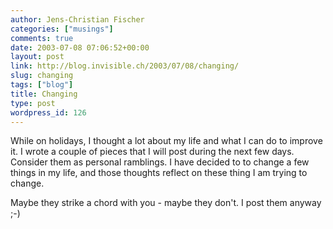```yaml
---
author: Jens-Christian Fischer
categories: ["musings"]
comments: true
date: 2003-07-08 07:06:52+00:00
layout: post
link: http://blog.invisible.ch/2003/07/08/changing/
slug: changing
tags: ["blog"]
title: Changing
type: post
wordpress_id: 126
---
```


While on holidays, I thought a lot about my life and what I can do to improve it. I wrote a couple of pieces that I will post during the next few days. Consider them as personal ramblings. I have decided to to change a few things in my life, and those thoughts reflect on these thing I am trying to change. 

Maybe they strike a chord with you - maybe they don't. I post them anyway ;-)
